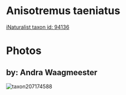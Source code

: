 
Anisotremus taeniatus
=====================
  
[iNaturalist taxon id: 94136](https://www.inaturalist.org/taxa/94136)
# Photos

## by: Andra Waagmeester
  
![taxon207174588](https://inaturalist-open-data.s3.amazonaws.com/photos/221868048/medium.jpeg)